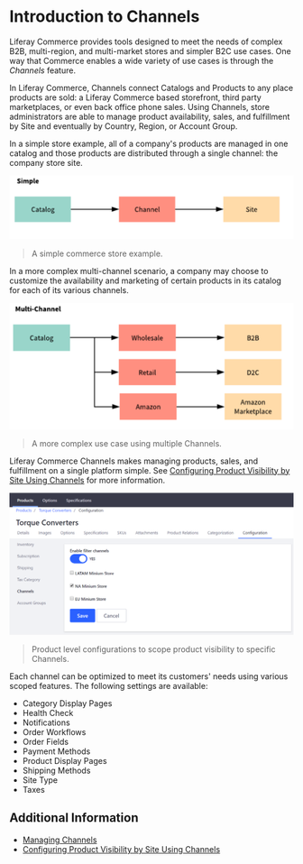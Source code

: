 # Introduction to Channels

Liferay Commerce provides tools designed to meet the needs of complex B2B, multi-region, and multi-market stores and simpler B2C use cases. One way that Commerce enables a wide variety of use cases is through the _Channels_ feature.

In Liferay Commerce, Channels connect Catalogs and Products to any place products are sold: a Liferay Commerce based storefront, third party marketplaces, or even back office phone sales. Using Channels, store administrators are able to manage product availability, sales, and fulfillment by Site and eventually by Country, Region, or Account Group.

In a simple store example, all of a company's products are managed in one catalog and those products are distributed through a single channel: the company store site.

![Simple store structure](./introduction-to-channels/images/01.png)

>A simple commerce store example.

In a more complex multi-channel scenario, a company may choose to customize the availability and marketing of certain products in its catalog for each of its various channels.

![Multi-channel store structure](./introduction-to-channels/images/02.png)

>A more complex use case using multiple Channels.

Liferay Commerce Channels makes managing products, sales, and fulfillment on a single platform simple. See [Configuring Product Visibility by Site Using Channels](../catalog/configuring-product-visibility-by-site-using-channels.md) for more information.

![Configuring channels for a product](./introduction-to-channels/images/03.png)

>Product level configurations to scope product visibility to specific Channels.

Each channel can be optimized to meet its customers' needs using various scoped features. The following settings are available:

* Category Display Pages
* Health Check
* Notifications
* Order Workflows
* Order Fields
* Payment Methods
* Product Display Pages
* Shipping Methods
* Site Type
* Taxes

## Additional Information

* [Managing Channels](../catalog/managing-channels.md)
* [Configuring Product Visibility by Site Using Channels](../catalog/configuring-product-visibility-by-site-using-channels.md)

